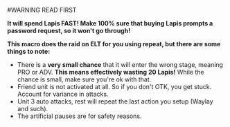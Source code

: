 #WARNING READ FIRST

**It will spend Lapis FAST! Make 100% sure that buying Lapis prompts a password request, so it won't go through!**

**This macro does the raid on ELT for you using repeat, but there are some things to note:**

* There is a **very small chance** that it will enter the wrong stage, meaning PRO or ADV. **This means effectively wasting 20 Lapis!** While the chance is small, make sure you're ok with that.
* Friend unit is not activated at all. So if you don't OTK, you get stuck. Account for variance in attacks.
* Unit 3 auto attacks, rest will repeat the last action you setup (Waylay and such).
* The artificial pauses are for safety reasons.